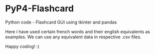 # PyP4-Flashcard
Python code - Flashcard GUI using tkinter and pandas


Here i have used certain french words and their english equivalents as examples.
We can use any equivalent data in respective .csv files.

Happy coding! :)
